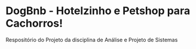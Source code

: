 # DogBnb - Hotelzinho e Petshop para Cachorros!

Respositório do Projeto da disciplina de Análise e Projeto de Sistemas

